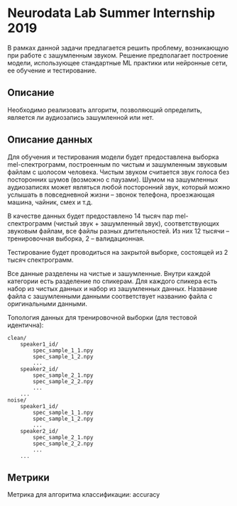 
# Neurodata Lab Summer Internship 2019

В рамках данной задачи предлагается решить проблему, возникающую при работе с зашумленным звуком. Решение предполагает построение модели, использующее стандартные ML практики или нейронные сети, ее обучение и тестирование.

## Описание

Необходимо реализовать алгоритм, позволяющий определить, является ли аудиозапись зашумленной или нет.

## Описание данных

Для обучения и тестирования модели будет предоставлена выборка mel-спектрограмм, построенным по чистым и зашумленным звуковым файлам с шолосом человека. Чистым звуком считается звук голоса без посторонних шумов (возможно с паузами). Шумом на зашумленных аудиозаписях может являться любой посторонний звук, который можно услышать в повседневной жизни – звонок телефона, проезжающая машина, чайник, смех и т.д.

В качестве данных будет предоставлено 14 тысяч пар mel-спектрограмм (чистый звук + зашумленный звук), соответствующих звуковым файлам, все файлы разных длительностей. Из них 12 тысячи – тренировочная выборка, 2 – валидационная.

Тестирование будет проводиться на закрытой выборке, состоящей из 2 тысяч спектрограмм.

Все данные разделены на чистые и зашумленные. Внутри каждой категории есть разделение по спикерам. Для каждого спикера есть набор из чистых данных и набор из зашумленных данных. Название файла с зашумленными данными соответствует названию файла с оригинальными данными.

Топология данных для тренировочной выборки (для тестовой идентична):

    clean/
    	speaker1_id/
    		spec_sample_1_1.npy
    		spec_sample_1_2.npy
    		...
    	speaker2_id/
    		spec_sample_2_1.npy
    		spec_sample_2_2.npy
    		...
		...
    noise/
    	speaker1_id/
    		spec_sample_1_1.npy
    		spec_sample_1_2.npy
    		...
    	speaker2_id/
    		spec_sample_2_1.npy
    		spec_sample_2_2.npy
    		...
		...

## Метрики

Метрика для алгоритма классификации: accuracy
